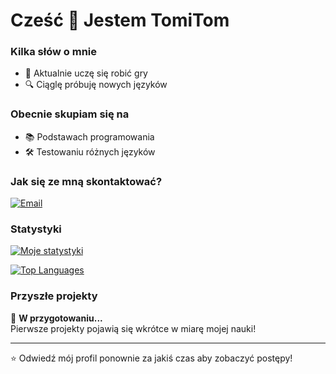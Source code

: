 # Cześć 👋 Jestem TomiTom


### Kilka słów o mnie
- 🌱 Aktualnie uczę się robić gry
- 🔍 Ciąglę próbuję nowych języków

### Obecnie skupiam się na
- 📚 Podstawach programowania
- 🛠️ Testowaniu różnych języków

### Jak się ze mną skontaktować?
[![Email](https://img.shields.io/badge/Email-%23EA4335?style=flat&logo=gmail&logoColor=white)](mailto:tomitom.kontakt@gmail.com)

### Statystyki
[![Moje statystyki](https://github-readme-stats.vercel.app/api?username=devtomitom&show_icons=true&theme=dark)](https://github.com/devtomitom)

[![Top Languages](https://github-readme-stats.vercel.app/api/top-langs/?username=devtomitom&layout=compact&theme=dark)](https://github.com/devtomitom)

### Przyszłe projekty
🔄 **W przygotowaniu...**  
Pierwsze projekty pojawią się wkrótce w miarę mojej nauki!

---

⭐ Odwiedź mój profil ponownie za jakiś czas aby zobaczyć postępy!
